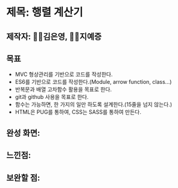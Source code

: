 # 제목: 행렬 계산기

## 제작자: 👩‍💻김은영, 🧑‍💻지예증

## 목표

- MVC 형상관리를 기반으로 코드를 작성한다.
- ES6를 기반으로 코드를 작성한다.(Module, arrow function, class...)
- 반복문과 배열 고차함수 활용을 목표로 한다.
- git과 github 사용을 목표로 한다.
- 함수는 가능하면, 한 가지의 일만 하도록 설계한다.(15줄을 넘지 않는다.)
- HTML은 PUG를 통하여, CSS는 SASS를 통하여 만든다.

## 완성 화면:

## 느낀점:

## 보완할 점:
